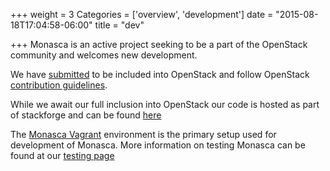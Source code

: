 +++
weight = 3
Categories = ['overview', 'development']
date = "2015-08-18T17:04:58-06:00"
title = "dev"

+++
Monasca is an active project seeking to be a part of the OpenStack community and welcomes new development.<!--more-->

We have [submitted](https://review.openstack.org/#/c/213183/) to be included into OpenStack and follow OpenStack
[contribution guidelines](https://wiki.openstack.org/wiki/How_To_Contribute).

While we await our full inclusion into OpenStack our code is hosted as part of stackforge and can be found [here](https://github.com/stackforge?query=monasca)

The [Monasca Vagrant](/dev/vagrant/) environment is the primary setup used for development of Monasca. More information on testing Monasca can be found
at our [testing page](/dev/testing/)
